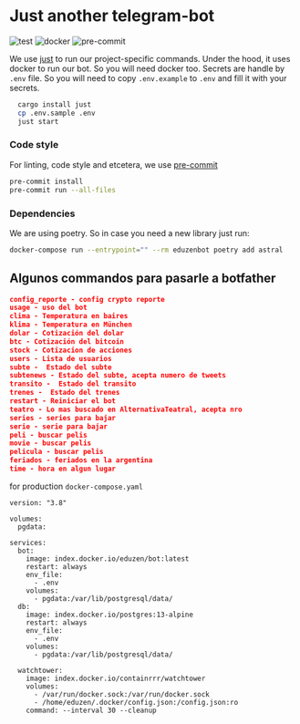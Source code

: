 # Just another telegram-bot

![test](https://github.com/eduzen/bot/actions/workflows/test.yml/badge.svg)
![docker](https://github.com/eduzen/bot/actions/workflows/docker-publish.yml/badge.svg)
![pre-commit](https://img.shields.io/badge/pre--commit-enabled-brightgreen?logo=pre-commit&logoColor=white)


We use [just](https://github.com/casey/just) to run our project-specific commands. Under the hood, it uses docker to run our bot.
So you will need docker too. Secrets are handle by `.env` file. So you will need to copy `.env.example` to `.env` and fill it with your secrets.


```bash
  cargo install just
  cp .env.sample .env
  just start
```

### Code style

For linting, code style and etcetera, we use [pre-commit](https://pre-commit.com/)

```bash
pre-commit install
pre-commit run --all-files
```

### Dependencies

We are using poetry. So in case you need a new library just run:

```bash
docker-compose run --entrypoint="" --rm eduzenbot poetry add astral
```

## Algunos commandos para pasarle a botfather

```json
config_reporte - config crypto reporte
usage - uso del bot
clima - Temperatura en baires
klima - Temperatura en München
dolar - Cotización del dolar
btc - Cotización del bitcoin
stock - Cotizacion de acciones
users - Lista de usuarios
subte -  Estado del subte
subtenews - Estado del subte, acepta numero de tweets
transito -  Estado del transito
trenes -  Estado del trenes
restart - Reiniciar el bot
teatro - Lo mas buscado en AlternativaTeatral, acepta nro
series - series para bajar
serie - serie para bajar
peli - buscar pelis
movie - buscar pelis
pelicula - buscar pelis
feriados - feriados en la argentina
time - hora en algun lugar
```


for production `docker-compose.yaml`

```
version: "3.8"

volumes:
  pgdata:

services:
  bot:
    image: index.docker.io/eduzen/bot:latest
    restart: always
    env_file:
      - .env
    volumes:
      - pgdata:/var/lib/postgresql/data/
  db:
    image: index.docker.io/postgres:13-alpine
    restart: always
    env_file:
      - .env
    volumes:
      - pgdata:/var/lib/postgresql/data/

  watchtower:
    image: index.docker.io/containrrr/watchtower
    volumes:
      - /var/run/docker.sock:/var/run/docker.sock
      - /home/eduzen/.docker/config.json:/config.json:ro
    command: --interval 30 --cleanup
```
